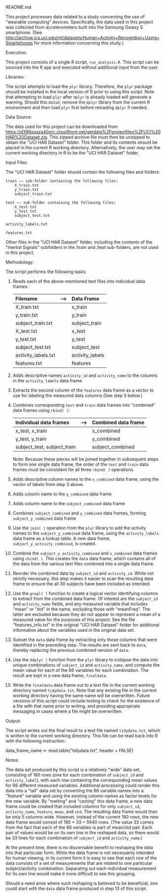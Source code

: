 README.md

This project processes data related to a study concerning the use of "wearable computing" devices. Specifically, the data used in this project was collected from accelerometers built into the Samsung Galaxy S smartphone. (See http://archive.ics.uci.edu/ml/datasets/Human+Activity+Recognition+Using+Smartphones for more information concerning this study.)

Execution:

This project consists of a single R script, `run_analysis.R`. This script can be sourced into the R app and executed without additional input from the user.

Libraries:

The script attempts to load the `plyr` library. Therefore, the `plyr` package should be installed in the local version of R prior to using this script. Note that attempting to load `plyr` after `dplyr` is already loaded will generate a warning. Should this occur, remove the `dplyr` library from the current R environment and then load `plyr` first before reloading `dplyr` if needed.

Data Source:

The data used for this project can be downloaded from https://d396qusza40orc.cloudfront.net/getdata%2Fprojectfiles%2FUCI%20HAR%20Dataset.zip. This zipped archive file must then be unzipped to obtain the "UCI HAR Dataset" folder. This folder and its contents should be placed in the current R working directory. Alternatively, the user may set the current working directory in R to be the "UCI HAR Dataset" folder.

Input Files:

The "UCI HAR Dataset" folder should contain the following files and folders:

	train –– sub-folder containing the following files:
		X_train.txt
		y_train.txt
		subject_train.txt
			
	test –– sub-folder containing the following files:
		X_test.txt
		y_test.txt
		subject_test.txt
			
	activity_labels.txt

	features.txt

Other files in the "UCI HAR Dataset" folder, including the contents of the "Inertial Signals" subfolders in the /train and /test sub-folders, are not used in this project.

Methodology:

The script performs the following tasks:

1. Reads each of the above-mentioned text files into individual data frames:

	|Filename              |––>           |Data Frame     |
	|:-----------------------|:----------:|:-------------------|
	|X_train.txt            |                 |x_train             |
	|y_train.txt             |                 |y_train              |
	|subject_train.txt  |                 |subject_train  |
	|X_test.txt              |                 |x_test                |
	|y_test.txt               |                 |y_test                |
	|subject_test.txt    |                 |subject_test     |
	|activity_labels.txt|                 |activity_labels|
	|features.txt            |                 |features           |

2. Adds descriptive names `activity_id` and `activity_name` to the columns in the `activity_labels` data frame.

3. Extracts the second column of the `features` data frame as a vector to use for labeling the measured data columns (See step 5 below.)

4. Combines corresponding `test` and `train` data frames into "combined" data frames using `rbind( )`:

	|Individual data frames       | ––>        |Combined data frame|
	|:-----------------------------------|:----------:|:-----------------------------|	
	|x_test, x_train                      |				  |x_combined                  |
	|y_test, y_train                      |				  |y_combined                  |
	|subject_test, subject_train|				  |subject_combined       |
		
	Note: Because these pieces will be joined together in subsequent steps to form one single data frame, the order of the `test` and `train` data frames must be consistent for all three `rbind( )` operations.
		
5. Adds descriptive column names to the `x_combined` data frame, using the vector of labels from step 3 above.

6. Adds column name to the `y_combined` data frame

7. Adds column name to the `subject_combined` data frame

8. Combines `subject_combined` and `y_combined` data frames, forming `subject_y_combined` data frame

9. Use the `join( )` operation from the `plyr` library to add the activity names to the `subject_y_combined` data frame, using the `activity_labels` data frame as a lookup table. A new data frame, `subject_y_activity_combined`, is created.

10. Combine the `subject_y_activity_combined` and `x_combined` data frames using `cbind( )`. This creates the `data` data frame, which contains all of the data from the various text files combined into a single data frame.

11. Reorder the combined data by `subject_id` and `activity_id`. While not strictly necessary, this step makes it easier to scan the resulting data frame to ensure the all 30 subjects have been included as intended.

12. Use the `grepl( )` function to create a logical vector identifying columns to extract from the combined data frame. Of interest are the `subject_id` and `activity_name` fields, and any measured variable that includes "mean" or "std" in the name, excluding those with "meanFreq". The latter are excluded because they do not appear to represent a mean of a measured value for the purposes of this project. See the file "features_info.txt" in the original "UCI HAR Dataset" folder for additional information about the variables used in the original data set.

13. Subset the `data` data frame by extracting only those columns that were identified in the preceding step. The results are sent back to `data`, thereby replacing the previous combined version of `data`.

14. Use the `ddply( )` function from the `plyr` library to collapse the data into unique combinations of `subject_id` and `activity_name`, and compute the mean value for each of the 66 variables for each combination. The result are kept in a new data frame, `finaldata`.

15. Write the `finaldata` data frame out to a text file in the current working directory named `tidydata.txt`. Note that any existing file in the current working directory having the same name will be overwritten. Future versions of this script could include testing to check for the existence of a file with that name prior to writing, and providing appropriate messaging in cases where a file might be overwritten. 
	
Output:

The script writes out the final result to a text file named `tidydata.txt`, which is written to the current working directory. This file can be read back into R with the following instruction:

data_frame_name <- read.table("tidydata.txt", header = FALSE)

Notes:

The data set produced by this script is a relatively "wide" data set, consisting of 180 rows (one for each combination of `subject_id` and `activity_label`), with each row containing the corresponding mean values for 66 different measured variables. Additional processing could render this data into a "tall" data set by converting the 66 variable names into a "feature" variable and using the existing column names as factor levels for the new variable. By "melting" and "casting" this data frame, a new data frame could be created that included columns for only `subject_id`, `activity_name`, `feature`, `mean`, and `std`. The resulting data frame would then be only 5 columns wide. However, instead of the current 180 rows, the new data frame would consist of 180 * 33 = 5940 rows. (The value 33 comes from the fact that each of the 66 variables is part of mean/std pair. Each pair of values would be on its own line in the reshaped data, so there would be 33 lines for each combination of `subject_id` and `activity_name`.)

At the present time, there is no discernable benefit to reshaping the data into that particular form. While the data frame is not necessarily intended for human viewing, in its current form it is easy to see that each row of the data consists of a set of measurements that are related to one particular subject/activity combination. Separating out each individual measurement for its own line would make it more difficult to see this grouping.

Should a need arise where such reshaping is believed to be beneficial, one could start with the `data` data frame produced in step 13 of this script.
